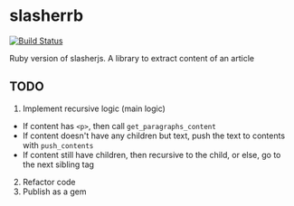 # slasherrb
[![Build Status](https://semaphoreci.com/api/v1/projects/58c6aef2-91c2-428e-a803-37a8e6ffac2d/445101/badge.svg)](https://semaphoreci.com/hafizbadrie/slasherrb)      

Ruby version of slasherjs. A library to extract content of an article

## TODO
1. Implement recursive logic (main logic)
  * If content has `<p>`, then call `get_paragraphs_content`
  * If content doesn't have any children but text, push the text to contents with `push_contents`
  * If content still have children, then recursive to the child, or else, go to the next sibling tag
2. Refactor code
3. Publish as a gem
